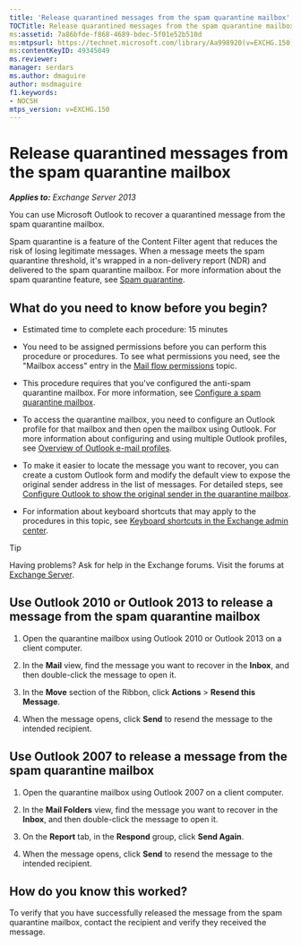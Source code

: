 ```yaml
---
title: 'Release quarantined messages from the spam quarantine mailbox'
TOCTitle: Release quarantined messages from the spam quarantine mailbox
ms:assetid: 7a86bfde-f868-4689-bdec-5f01e52b510d
ms:mtpsurl: https://technet.microsoft.com/library/Aa998920(v=EXCHG.150)
ms:contentKeyID: 49345049
ms.reviewer: 
manager: serdars
ms.author: dmaguire
author: msdmaguire
f1.keywords:
- NOCSH
mtps_version: v=EXCHG.150
---
```


# Release quarantined messages from the spam quarantine mailbox

_**Applies to:** Exchange Server 2013_

You can use Microsoft Outlook to recover a quarantined message from the spam quarantine mailbox.

Spam quarantine is a feature of the Content Filter agent that reduces the risk of losing legitimate messages. When a message meets the spam quarantine threshold, it's wrapped in a non-delivery report (NDR) and delivered to the spam quarantine mailbox. For more information about the spam quarantine feature, see [Spam quarantine](spam-quarantine-exchange-2013-help.md).

## What do you need to know before you begin?

- Estimated time to complete each procedure: 15 minutes

- You need to be assigned permissions before you can perform this procedure or procedures. To see what permissions you need, see the "Mailbox access" entry in the [Mail flow permissions](mail-flow-permissions-exchange-2013-help.md) topic.

- This procedure requires that you've configured the anti-spam quarantine mailbox. For more information, see [Configure a spam quarantine mailbox](configure-a-spam-quarantine-mailbox-exchange-2013-help.md).

- To access the quarantine mailbox, you need to configure an Outlook profile for that mailbox and then open the mailbox using Outlook. For more information about configuring and using multiple Outlook profiles, see [Overview of Outlook e-mail profiles](https://support.microsoft.com/office/f544c1ba-3352-4b3b-be0b-8d42a540459d).

- To make it easier to locate the message you want to recover, you can create a custom Outlook form and modify the default view to expose the original sender address in the list of messages. For detailed steps, see [Configure Outlook to show the original sender in the quarantine mailbox](configure-outlook-to-show-the-original-sender-in-the-quarantine-mailbox-exchange-2013-help.md).

- For information about keyboard shortcuts that may apply to the procedures in this topic, see [Keyboard shortcuts in the Exchange admin center](keyboard-shortcuts-in-the-exchange-admin-center-2013-help.md).

> [!TIP]
> Having problems? Ask for help in the Exchange forums. Visit the forums at [Exchange Server](https://social.technet.microsoft.com/forums/office/home?category=exchangeserver).

## Use Outlook 2010 or Outlook 2013 to release a message from the spam quarantine mailbox

1. Open the quarantine mailbox using Outlook 2010 or Outlook 2013 on a client computer.

2. In the **Mail** view, find the message you want to recover in the **Inbox**, and then double-click the message to open it.

3. In the **Move** section of the Ribbon, click **Actions** \> **Resend this Message**.

4. When the message opens, click **Send** to resend the message to the intended recipient.

## Use Outlook 2007 to release a message from the spam quarantine mailbox

1. Open the quarantine mailbox using Outlook 2007 on a client computer.

2. In the **Mail Folders** view, find the message you want to recover in the **Inbox**, and then double-click the message to open it.

3. On the **Report** tab, in the **Respond** group, click **Send Again**.

4. When the message opens, click **Send** to resend the message to the intended recipient.

## How do you know this worked?

To verify that you have successfully released the message from the spam quarantine mailbox, contact the recipient and verify they received the message.
